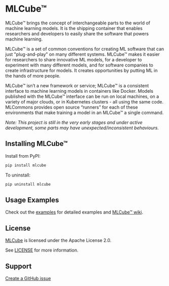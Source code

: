 # MLCube™

MLCube™ brings the concept of interchangeable parts to the world of machine learning models.  It is the shipping container that enables researchers and developers to easily share the software that powers machine learning. 

MLCube™ is a set of common conventions for creating ML software that can just "plug-and-play" on many different systems. MLCube™ makes it easier for researchers to share innovative ML models, for a developer to experiment with many different models, and for software companies to create infrastructure for models. It creates opportunities by putting ML in the hands of more people.

MLCube™ isn’t a new framework or service; MLCube™ is a consistent interface to machine learning models in containers like Docker.  Models published with the MLCube™ interface can be run on local machines, on a variety of major clouds, or in Kubernetes clusters - all using the same code. MLCommons provides open source “runners” for each of these environments that make training a model in an MLCube™ a single command. 

*Note: This project is still in the very early stages and under active development, some parts may have unexpected/inconsistent behaviours.*

## Installing MLCube™

Install from PyPI:  
```sh
pip install mlcube
```

To uninstall:

```sh
pip uninstall mlcube
```


## Usage Examples

Check out the [examples](https://github.com/mlcommons/mlcube_examples) for detailed examples and [MLCube™ wiki](https://mlcommons.github.io/mlcube).

## License
[MLCube](https://github.com/mlcommons/mlcube/) is licensed under the Apache License 2.0. 

See [LICENSE](https://github.com/mlcommons/mlcube/blob/master/LICENSE) for more information.

## Support

[Create a GitHub issue](https://github.com/mlcommons/mlcube/issues/new/choose)
